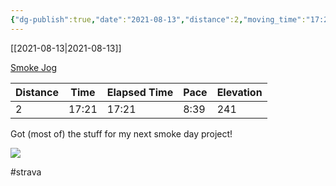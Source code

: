 ```yaml
---
{"dg-publish":true,"date":"2021-08-13","distance":2,"moving_time":"17:21","elapsed_time":"17:21","pace":"8:39","total_elevation_gain":241,"url":"https://www.strava.com/activities/5788457532","permalink":"/01-personal/strava/2021-08-13-smoke-jog/","dgPassFrontmatter":true}
---
```



[[2021-08-13\|2021-08-13]]

[Smoke Jog](https://www.strava.com/activities/5788457532)

| Distance | Time  | Elapsed Time | Pace | Elevation |
| -------- | ----- | ------------ | ---- | --------- |
| 2        | 17:21 | 17:21        | 8:39 | 241       |


Got (most of) the stuff for my next smoke day project!
    
![](https://dgtzuqphqg23d.cloudfront.net/T4ZHVBnxW2zI5Kra_w-Mc6kotczg5KPiiFdZxzlvrXU-576x768.jpg)

    

#strava

